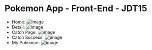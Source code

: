 # Pokemon App - Front-End - JDT15
- Home:
  ![image](https://github.com/user-attachments/assets/5c0ba383-5f17-43f0-99d3-5482f47e90b2)
- Detail:
  ![image](https://github.com/user-attachments/assets/c25f695a-ff34-4fed-b7a2-9712bf765fd6)
- Catch Page:
  ![image](https://github.com/user-attachments/assets/59805379-fec8-4648-a260-45acdc764a62)
- Catch Success:
  ![image](https://github.com/user-attachments/assets/8e307eeb-20d2-4c98-9351-f89b5d7ac8e4)
- My Pokemon:
  ![image](https://github.com/user-attachments/assets/46a09c8d-3d3e-4b91-886e-c4e6ff5b2f90)
